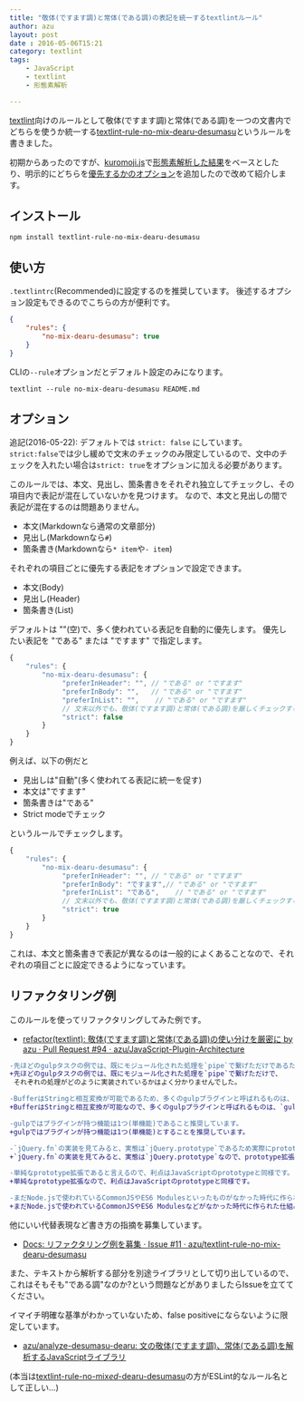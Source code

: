```yaml
---
title: "敬体(ですます調)と常体(である調)の表記を統一するtextlintルール"
author: azu
layout: post
date : 2016-05-06T15:21
category: textlint
tags:
    - JavaScript
    - textlint
    - 形態素解析

---
```



[textlint](http://textlint.github.io/ "textlint")向けのルールとして敬体(ですます調)と常体(である調)を一つの文書内でどちらを使うか統一する[textlint-rule-no-mix-dearu-desumasu](https://github.com/azu/textlint-rule-no-mix-dearu-desumasu "textlint-rule-no-mix-dearu-desumasu")というルールを書きました。

初期からあったのですが、[kuromoji.js](https://github.com/takuyaa/kuromoji.js "kuromoji.js")で[形態素解析した結果](https://github.com/azu/textlint-rule-no-mix-dearu-desumasu/releases/tag/2.0.0)をベースとしたり、明示的にどちらを[優先するかのオプション](https://github.com/azu/textlint-rule-no-mix-dearu-desumasu/releases/tag/2.2.0)を追加したので改めて紹介します。

## インストール

    npm install textlint-rule-no-mix-dearu-desumasu

## 使い方

`.textlintrc`(Recommended)に設定するのを推奨しています。
後述するオプション設定もできるのでこちらの方が便利です。


```json
{
    "rules": {
        "no-mix-dearu-desumasu": true
    }
}
```

CLIの`--rule`オプションだとデフォルト設定のみになります。

```
textlint --rule no-mix-dearu-desumasu README.md
```

## オプション

追記(2016-05-22): デフォルトでは `strict: false` にしています。
`strict:false`では少し緩めで文末のチェックのみ限定しているので、文中のチェックを入れたい場合は`strict: true`をオプションに加える必要があります。

このルールでは、本文、見出し、箇条書きをそれぞれ独立してチェックし、その項目内で表記が混在していないかを見つけます。
なので、本文と見出しの間で表記が混在するのは問題ありません。

- 本文(Markdownなら通常の文章部分)
- 見出し(Markdownなら`#`)
- 箇条書き(Markdownなら`* item`や`- item`)


それぞれの項目ごとに優先する表記をオプションで設定できます。

- 本文(Body)
- 見出し(Header)
- 箇条書き(List)

デフォルトは ""(空)で、多く使われている表記を自動的に優先します。
優先したい表記を "である" または "ですます" で指定します。

```js
{
    "rules": {
        "no-mix-dearu-desumasu": {
             "preferInHeader": "", // "である" or "ですます"
             "preferInBody": "",   // "である" or "ですます"
             "preferInList": "",    // "である" or "ですます"
             // 文末以外でも、敬体(ですます調)と常体(である調)を厳しくチェックするかどうか
             "strict": false
        }
    }
}
```

例えば、以下の例だと

- 見出しは"自動"(多く使われてる表記に統一を促す)
- 本文は"ですます"
- 箇条書きは"である"
- Strict modeでチェック

というルールでチェックします。

```js
{
    "rules": {
        "no-mix-dearu-desumasu": {
             "preferInHeader": "", // "である" or "ですます"
             "preferInBody": "ですます",// "である" or "ですます"
             "preferInList": "である",    // "である" or "ですます"
             // 文末以外でも、敬体(ですます調)と常体(である調)を厳しくチェックするかどうか
             "strict": true
        }
    }
}
```

これは、本文と箇条書きで表記が異なるのは一般的によくあることなので、それぞれの項目ごとに設定できるようになっています。

## リファクタリング例

このルールを使ってリファクタリングしてみた例です。

- [refactor(textlint): 敬体(ですます調)と常体(である調)の使い分けを厳密に by azu · Pull Request #94 · azu/JavaScript-Plugin-Architecture](https://github.com/azu/JavaScript-Plugin-Architecture/pull/94 "refactor(textlint): 敬体(ですます調)と常体(である調)の使い分けを厳密に by azu · Pull Request #94 · azu/JavaScript-Plugin-Architecture") 

```diff
-先ほどのgulpタスクの例では、既にモジュール化された処理を`pipe`で繋げただけであるため、
+先ほどのgulpタスクの例では、既にモジュール化された処理を`pipe`で繋げただけで、
 それぞれの処理がどのように実装されているかはよく分かりませんでした。
```

```diff
-BufferはStringと相互変換が可能であるため、多くのgulpプラグインと呼ばれるものは、`gulpPrefixer`と`prefixBuffer`にあたる部分だけを実装しています。
+BufferはStringと相互変換が可能なので、多くのgulpプラグインと呼ばれるものは、`gulpPrefixer`と`prefixBuffer`にあたる部分だけを実装しています。
```

```diff
-gulpではプラグインが持つ機能は1つ(単機能)であること推奨しています。
+gulpではプラグインが持つ機能は1つ(単機能)とすることを推奨しています。
```

```diff
-`jQuery.fn`の実装を見てみると、実態は`jQuery.prototype`であるため実際にprototype拡張していることがわかります。
+`jQuery.fn`の実装を見てみると、実態は`jQuery.prototype`なので、prototype拡張していることがわかります。
```

```diff
-単純なprototype拡張であると言えるので、利点はJavaScriptのprototypeと同様です。
+単純なprototype拡張なので、利点はJavaScriptのprototypeと同様です。
```

```diff
-まだNode.jsで使われているCommonJSやES6 Modulesといったものがなかった時代に作られた仕組みであるため、
+まだNode.jsで使われているCommonJSやES6 Modulesなどがなかった時代に作られた仕組みなので、
```

他にいい代替表現など書き方の指摘を募集しています。

- [Docs: リファクタリング例を募集 · Issue #11 · azu/textlint-rule-no-mix-dearu-desumasu](https://github.com/azu/textlint-rule-no-mix-dearu-desumasu/issues/11 "Docs: リファクタリング例を募集 · Issue #11 · azu/textlint-rule-no-mix-dearu-desumasu")

また、テキストから解析する部分を別途ライブラリとして切り出しているので、これはそもそも"である調"なのか?という問題などがありましたらIssueを立ててください。

イマイチ明確な基準がわかっていないため、false positiveにならないように限定しています。

- [azu/analyze-desumasu-dearu: 文の敬体(ですます調)、常体(である調)を解析するJavaScriptライブラリ](https://github.com/azu/analyze-desumasu-dearu "azu/analyze-desumasu-dearu: 文の敬体(ですます調)、常体(である調)を解析するJavaScriptライブラリ")

(本当は[textlint-rule-no-mix*ed*-dearu-desumasu](https://github.com/azu/textlint-rule-no-mix-dearu-desumasu/issues/4 "textlint-rule-no-mix*ed*-dearu-desumasu")の方がESLint的なルール名として正しい…)
